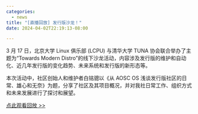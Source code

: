 ```yaml
---
categories:
  - news
title: "[直播回放] 发行版沙龙！"
date: 2024-04-02T22:19:13-08:00

---
```


3 月 17 日，北京大学 Linux 俱乐部 (LCPU) 与清华大学 TUNA 协会联合举办了主题为“Towards Modern Distro”的线下沙龙活动，内容涉及发行版的维护和自动化、近几年发行版的变化趋势、未来系统和发行版的新形态等。

本次活动中，社区创始人和维护者白铭骢以《从 AOSC OS 浅谈发行版社区的日常、雄心和无奈》为题，分享了社区及其项目概况，并对我社日常工作、组织方式和未来发展进行了探讨和展望。

[点此观看回放 >> ](https://www.bilibili.com/video/BV1Yx421D7d2/)
